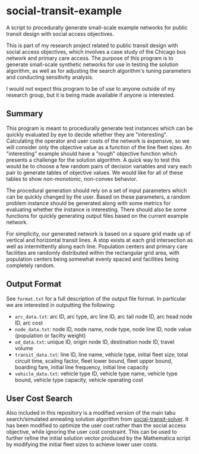 # social-transit-example

A script to procedurally generate small-scale example networks for public transit design with social access objectives.

This is part of my research project related to public transit design with social access objectives, which involves a case study of the Chicago bus network and primary care access. The purpose of this program is to generate small-scale synthetic networks for use in testing the solution algorithm, as well as for adjusting the search algorithm's tuning parameters and conducting sensitivity analysis.

I would not expect this program to be of use to anyone outside of my research group, but it is being made available if anyone is interested.

## Summary

This program is meant to procedurally generate test instances which can be quickly evaluated by eye to decide whether they are "interesting". Calculating the operator and user costs of the network is expensive, so we will consider only the objective value as a function of the line fleet sizes. An "interesting" example should have a "rough" objective function which presents a challenge for the solution algorithm. A quick way to test this would be to choose a few random pairs of decision variables and vary each pair to generate tables of objective values. We would like for all of these tables to show non-monotonic, non-convex behavior.

The procedural generation should rely on a set of input parameters which can be quickly changed by the user. Based on these parameters, a random problem instance should be generated along with some metrics for evaluating whether the instance is interesting. There should also be some functions for quickly generating output files based on the current example network.

For simplicity, our generated network is based on a square grid made up of vertical and horizontal transit lines. A stop exists at each grid intersection as well as intermittently along each line. Population centers and primary care facilities are randomly distributed within the rectangular grid area, with population centers being somewhat evenly spaced and facilities being completely random.

## Output Format

See `format.txt` for a full description of the output file format. In particular we are interested in outputting the following:

* `arc_data.txt`: arc ID, arc type, arc line ID, arc tail node ID, arc head node ID, arc cost
* `node_data.txt`: node ID, node name, node type, node line ID, node value (population or facilty weight)
* `od_data.txt`: unique ID, origin node ID, destination node ID, travel volume
* `transit_data.txt`: line ID, line name, vehicle type, initial fleet size, total circuit time, scaling factor, fleet lower bound, fleet upper bound, boarding fare, initial line frequency, initial line capacity
* `vehicle_data.txt`: vehicle type ID, vehicle type name, vehicle type bound, vehicle type capacity, vehicle operating cost

## User Cost Search

Also included in this repository is a modified version of the main tabu search/simulated annealing solution algorithm from [social-transit-solver](https://github.com/adam-rumpf/social-transit-solver). It has been modified to optimize the user cost rather than the social access objective, while ignoring the user cost constraint. This can be used to further refine the initial solution vector produced by the Mathematica script by modifying the initial fleet sizes to achieve lower user costs.
